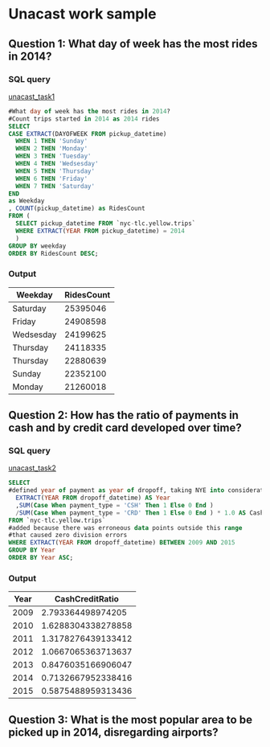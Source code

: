 # Unacast work sample

## Question 1: What day of week has the most rides in 2014?

### SQL query
[unacast_task1](https://bigquery.cloud.google.com/savedquery/754809503548:2489d84203df4acba447d9af0b0706c4)


```sql
#What day of week has the most rides in 2014?
#Count trips started in 2014 as 2014 rides
SELECT
CASE EXTRACT(DAYOFWEEK FROM pickup_datetime)
  WHEN 1 THEN 'Sunday'
  WHEN 2 THEN 'Monday'
  WHEN 3 THEN 'Tuesday'
  WHEN 4 THEN 'Wedsesday'
  WHEN 5 THEN 'Thursday'
  WHEN 6 THEN 'Friday'
  WHEN 7 THEN 'Saturday'
END
as Weekday
, COUNT(pickup_datetime) as RidesCount
FROM (
  SELECT pickup_datetime FROM `nyc-tlc.yellow.trips`
  WHERE EXTRACT(YEAR FROM pickup_datetime) = 2014
  )
GROUP BY weekday
ORDER BY RidesCount DESC;
```

### Output
Weekday|RidesCount
--|--
Saturday | 25395046
Friday | 24908598
Wedsesday | 24199625
Thursday | 24118335
Thursday |  22880639
Sunday | 22352100
Monday | 21260018

## Question 2: How has the ratio of payments in cash and by credit card developed over time?

### SQL query
[unacast_task2](https://bigquery.cloud.google.com/savedquery/909239636881:4db1826329b245f8ab85af54067c41c0)

```sql
SELECT
#defined year of payment as year of dropoff, taking NYE into consideration
  EXTRACT(YEAR FROM dropoff_datetime) AS Year
  ,SUM(Case When payment_type = 'CSH' Then 1 Else 0 End )
  /SUM(Case When payment_type = 'CRD' Then 1 Else 0 End ) * 1.0 AS CashCreditRatio
FROM `nyc-tlc.yellow.trips`
#added because there was erroneous data points outside this range
#that caused zero division errors
WHERE EXTRACT(YEAR FROM dropoff_datetime) BETWEEN 2009 AND 2015
GROUP BY Year
ORDER BY Year ASC;
```

### Output
Year|CashCreditRatio
-- | --
2009|2.793364498974205
2010|1.6288304338278858
2011|1.3178276439133412
2012|1.0667065363713637
2013|0.8476035166906047
2014|0.7132667952338416
2015|0.5875488959313436

## Question 3: What is the most popular area to be picked up in 2014, disregarding airports?
